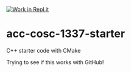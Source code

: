 [![Work in Repl.it](https://classroom.github.com/assets/work-in-replit-14baed9a392b3a25080506f3b7b6d57f295ec2978f6f33ec97e36a161684cbe9.svg)](https://classroom.github.com/online_ide?assignment_repo_id=2829555&assignment_repo_type=AssignmentRepo)
# acc-cosc-1337-starter
C++ starter code with CMake 

Trying to see if this works with GitHub!
